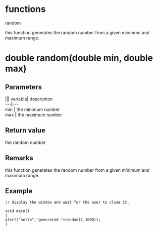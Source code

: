 # functions

random

  


this function generates the random number from a given minimum and maximum range.

# double random(double min, double max)

## Parameters

||| variable| description  
---|---  
min | the minimum number  
max | the maximum number  
  
## Return value

the random number

## Remarks

this function generates the random number from a given minimum and maximum range.

## Example


```
// Display the window and wait for the user to close it.

void main()
{
alert("hello","generated "+random(1,1000));
}

```
